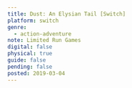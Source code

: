 ```yaml
---
title: Dust: An Elysian Tail [Switch]
platform: switch
genre:
  - action-adventure
note: Limited Run Games
digital: false
physical: true
guide: false
pending: false
posted: 2019-03-04
---
```

